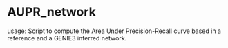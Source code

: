 # AUPR_network
usage: Script to compute the Area Under Precision-Recall curve based in a reference and a GENIE3 inferred network.

